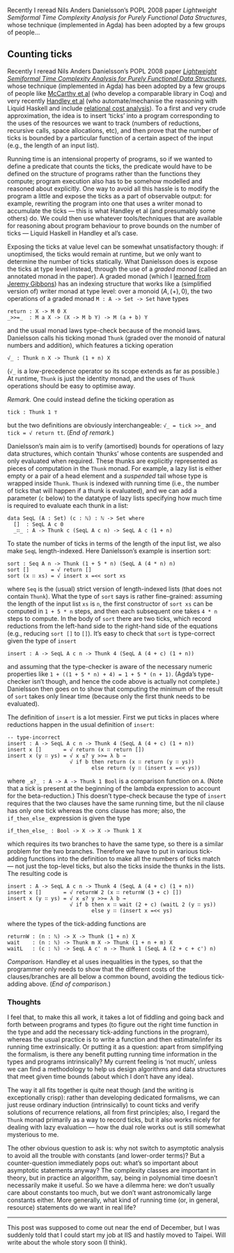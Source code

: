 Recently I reread Nils Anders Danielsson’s POPL 2008 paper *Lightweight Semiformal Time Complexity Analysis for Purely Functional Data Structures*, whose technique (implemented in Agda) has been adopted by a few groups of people…

## Counting ticks

Recently I reread Nils Anders Danielsson’s POPL 2008 paper [*Lightweight Semiformal Time Complexity Analysis for Purely Functional Data Structures*](https://doi.org/10.1145/1328897.1328457), whose technique (implemented in Agda) has been adopted by a few groups of people like [McCarthy et al](https://doi.org/10.1016/j.scico.2017.05.001) (who develop a comparable library in Coq) and very recently [Handley et al](https://doi.org/10.1145/3371092) (who automate/mechanise the reasoning with Liquid Haskell and include [relational cost analysis](https://doi.org/10.1145/3093333.3009858)).
To a first and very crude approximation, the idea is to insert ‘ticks’ into a program corresponding to the uses of the resources we want to track (numbers of reductions, recursive calls, space allocations, etc), and then prove that the number of ticks is bounded by a particular function of a certain aspect of the input (e.g., the length of an input list).

Running time is an intensional property of programs, so if we wanted to define a predicate that counts the ticks, the predicate would have to be defined on the structure of programs rather than the functions they compute; program execution also has to be somehow modelled and reasoned about explicitly.
One way to avoid all this hassle is to modify the program a little and expose the ticks as a part of observable output: for example, rewriting the program into one that uses a writer monad to accumulate the ticks — this is what Handley et al (and presumably some others) do.
We could then use whatever tools/techniques that are available for reasoning about program behaviour to prove bounds on the number of ticks — Liquid Haskell in Handley et al’s case.

Exposing the ticks at value level can be somewhat unsatisfactory though: if unoptimised, the ticks would remain at runtime, but we only want to determine the number of ticks statically.
What Danielsson does is expose the ticks at type level instead, through the use of a *graded monad* (called an annotated monad in the paper).
A graded monad (which I [learned from Jeremy Gibbons](https://doi.org/10.1145/3236781)) has an indexing structure that works like a (simplified version of) writer monad at type level: over a monoid $(A, (+), 0)$, the two operations of a graded monad `M : A -> Set -> Set` have types

```
return : X -> M 0 X
_>>=_  : M a X -> (X -> M b Y) -> M (a + b) Y
```

and the usual monad laws type-check because of the monoid laws.
Danielsson calls his ticking monad `Thunk` (graded over the monoid of natural numbers and addition), which features a ticking operation

```
√_ : Thunk n X -> Thunk (1 + n) X
```

(`√_` is a low-precedence operator so its scope extends as far as possible.)
At runtime, `Thunk` is just the identity monad, and the uses of `Thunk` operations should be easy to optimise away.

*Remark.* One could instead define the ticking operation as

```
tick : Thunk 1 ⊤
```

but the two definitions are obviously interchangeable: `√_ = tick >>_` and `tick = √ return tt`. (*End of remark.*)

Danielsson’s main aim is to verify (amortised) bounds for operations of lazy data structures, which contain ‘thunks’ whose contents are suspended and only evaluated when required.
These thunks are explicitly represented as pieces of computation in the `Thunk` monad.
For example, a lazy list is either empty or a pair of a head element and a *suspended* tail whose type is wrapped inside `Thunk`.
`Thunk` is indexed with running time (i.e., the number of ticks that will happen if a thunk is evaluated), and we can add a parameter (`c` below) to the datatype of lazy lists specifying how much time is required to evaluate each thunk in a list:

```
data SeqL (A : Set) (c : ℕ) : ℕ -> Set where
  []  : SeqL A c 0
  _∷_ : A -> Thunk c (SeqL A c n) -> SeqL A c (1 + n)
```

To state the number of ticks in terms of the length of the input list, we also make `SeqL` length-indexed.
Here Danielsson’s example is insertion sort:

```
sort : Seq A n -> Thunk (1 + 5 * n) (SeqL A (4 * n) n)
sort []       = √ return []
sort (x ∷ xs) = √ insert x =<< sort xs
```

where `Seq` is the (usual) strict version of length-indexed lists (that does not contain `Thunk`).
What the type of `sort` says is rather fine-grained:
assuming the length of the input list `xs` is `n`, the first constructor of `sort xs` can be computed in `1 + 5 * n` steps, and then each subsequent one takes `4 * n` steps to compute.
In the body of `sort` there are two ticks, which record reductions from the left-hand side to the right-hand side of the equations (e.g., reducing `sort []` to `[]`).
It’s easy to check that `sort` is type-correct given the type of `insert`

```
insert : A -> SeqL A c n -> Thunk 4 (SeqL A (4 + c) (1 + n))
```

and assuming that the type-checker is aware of the necessary numeric properties like `1 + ((1 + 5 * n) + 4) = 1 + 5 * (n + 1)`.
(Agda’s type-checker isn’t though, and hence the code above is actually not complete.)
Danielsson then goes on to show that computing the minimum of the result of `sort` takes only linear time (because only the first thunk needs to be evaluated).

The definition of `insert` is a lot messier.
First we put ticks in places where reductions happen in the usual definition of `insert`:

```
-- type-incorrect
insert : A -> SeqL A c n -> Thunk 4 (SeqL A (4 + c) (1 + n))
insert x []       = √ return (x ∷ return [])
insert x (y ∷ ys) = √ x ≤? y >>= λ b →
                    √ if b then return (x ∷ return (y ∷ ys))
                           else return (y ∷ (insert x =<< ys))
```

where `_≤?_ : A -> A -> Thunk 1 Bool` is a comparison function on `A`.
(Note that a tick is present at the beginning of the lambda expression to account for the beta-reduction.)
This doesn’t type-check because the type of `insert` requires that the two clauses have the same running time, but the nil clause has only one tick whereas the cons clause has more; also, the `if_then_else_` expression is given the type

```
if_then_else_ : Bool -> X -> X -> Thunk 1 X
```

which requires its two branches to have the same type, so there is a similar problem for the two branches.
Therefore we have to put in various tick-adding functions into the definition to make all the numbers of ticks match — not just the top-level ticks, but also the ticks inside the thunks in the lists.
The resulting code is

```
insert : A -> SeqL A c n -> Thunk 4 (SeqL A (4 + c) (1 + n))
insert x []       = √ returnW 2 (x ∷ returnW (3 + c) [])
insert x (y ∷ ys) = √ x ≤? y >>= λ b →
                    √ if b then x ∷ wait (2 + c) (waitL 2 (y ∷ ys))
                           else y ∷ (insert x =<< ys)
```

where the types of the tick-adding functions are

```
returnW : (n : ℕ) -> X -> Thunk (1 + n) X
wait    : (n : ℕ) -> Thunk m X -> Thunk (1 + n + m) X
waitL   : (c : ℕ) -> SeqL A c' n -> Thunk 1 (SeqL A (2 + c + c') n)
```

*Comparison.* Handley et al uses inequalities in the types, so that the programmer only needs to show that the different costs of the clauses/branches are all below a common bound, avoiding the tedious tick-adding above. (*End of comparison.*)

### Thoughts

I feel that, to make this all work, it takes a lot of fiddling and going back and forth between programs and types (to figure out the right time function in the type and add the necessary tick-adding functions in the program), whereas the usual practice is to write a function and then estimate/infer its running time extrinsically.
Or putting it as a question: apart from simplifying the formalism, is there any benefit putting running time information in the types and programs intrinsically?
My current feeling is ‘not much’, unless we can find a methodology to help us design algorithms and data structures that meet given time bounds (about which I don’t have any idea).

The way it all fits together is quite neat though (and the writing is exceptionally crisp):
rather than developing dedicated formalisms, we can just reuse ordinary induction (intrinsically) to count ticks and verify solutions of recurrence relations, all from first principles; also, I regard the `Thunk` monad primarily as a way to record ticks, but it also works nicely for dealing with lazy evaluation — how the dual role works out is still somewhat mysterious to me.

The other obvious question to ask is: why not switch to asymptotic analysis to avoid all the trouble with constants (and lower-order terms)?
But a counter-question immediately pops out: what’s so important about asymptotic statements anyway?
The complexity classes are important in theory, but in practice an algorithm, say, being in polynomial time doesn’t necessarily make it useful.
So we have a dilemma here: we don’t usually care about constants too much, but we don’t want astronomically large constants either.
More generally, what kind of running time (or, in general, resource) statements do we want in real life?

---

This post was supposed to come out near the end of December, but I was suddenly told that I could start my job at IIS and hastily moved to Taipei.
Will write about the whole story soon (I think).